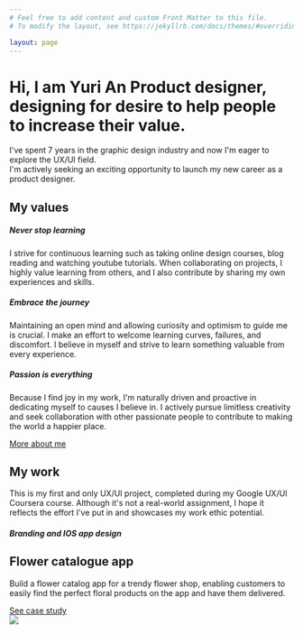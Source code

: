 ```yaml
---
# Feel free to add content and custom Front Matter to this file.
# To modify the layout, see https://jekyllrb.com/docs/themes/#overriding-theme-defaults

layout: page
---
```


<div class="container mx-auto mb-12 text-zinc-900 mt-16">
    <div>
        <h1 class="text-6xl font-medium mb-5 leading-[72px]">Hi, I am Yuri An <span class="font-bold bg-gradient-to-r from-blue-300 to-indigo-500 text-transparent bg-clip-text">Product designer</span>,<br/>designing for desire to help people <br/>to increase their value.</h1>
    </div>
    <div class="text-zinc-700 text-lg font-normal">
    <p>I've spent 7 years in the graphic design industry and now I'm eager to explore the UX/UI field.<br/>
    I'm actively seeking an exciting opportunity to launch my new career as a product designer.</p>
    </div>
</div>

<div class="container mx-auto my-12 text-zinc-900 border-y py-12">
    <h2 class="text-4xl font-extrabold">My values</h2>
    <div class="grid md:grid-cols-3 gap-x-28">
        <div class="mt-12">
            <h5 class="font-semibold text-xl mb-5">Never stop learning</h5>
            <p class="font-normal text-base text-zinc-500 ">I strive for continuous learning such as taking online design courses, blog reading and watching youtube tutorials. When collaborating on projects, I highly value learning from others, and I also contribute by sharing my own experiences and skills.
            </p>
        </div>
        <div class="mt-12">
            <h5 class="font-semibold text-xl mb-5">Embrace the journey</h5>
            <p class="font-normal text-base text-zinc-500 ">Maintaining an open mind and allowing curiosity and optimism to guide me is crucial. I make an effort to welcome learning curves, failures, and discomfort. I believe in myself and strive to learn something valuable from every experience.
            </p>
        </div>
        <div class="mt-12">
            <h5 class="font-semibold text-xl mb-5">Passion is everything</h5>
            <p class="font-normal text-base text-zinc-500 ">Because I find joy in my work, I'm naturally driven and proactive in dedicating myself to causes I believe in. I actively pursue limitless creativity and seek collaboration with other passionate people to contribute to making the world a happier place.
            </p>
        </div>
        <a class="bg-indigo-500 text-white px-4 py-2.5 rounded-md w-auto mr-auto mt-12" href="/About">More about me</a>
    </div>
</div>

<div class="container mx-auto my-12 text-zinc-900">
    <h2 class="text-4xl font-extrabold mb-3">My work</h2>
    <p class="text-zinc-500">This is my first and only UX/UI project, completed during my Google UX/UI Coursera course. Although it's not a real-world assignment, I hope it reflects the effort I've put in and showcases my work ethic potential.</p>
</div>

<div class="bg-orange-50">
    <div class="container mx-auto text-zinc-900 flex flex-row items-center">
        <div class="flex-1">
            <h5 class="uppercase text-indigo-500 text-sm font-semibold mb-6 ">Branding and IOS app design</h5>
            <h2 class="text-4xl font-extrabold mb-6">Flower catalogue app</h2>
            <p class="font-normal text-base text-zinc-500 pr-8 mb-6">Build a flower catalog app for a trendy flower shop, enabling customers to easily find the perfect floral products on the app and have them delivered.</p>
            <a class="bg-indigo-500 text-white px-4 py-2.5 rounded-md inline-block" href="/Work">See case study</a>
        </div>
        <div class="flex-1">
            <img class="ml-auto" src="{{ '/assets/images/iphone.png' | relative_url }}">
        </div>
    </div>
</div>
